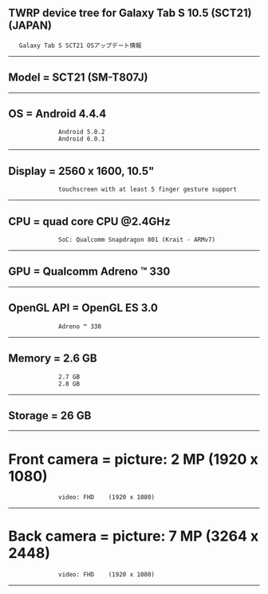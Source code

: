 ## TWRP device tree for Galaxy Tab S 10.5 (SCT21)(JAPAN)

       Galaxy Tab S SCT21 OSアップデート情報
---------------------------------------------------------------------------
## Model       =  SCT21 (SM-T807J)
---------------------------------------------------------------------------
## OS          =  Android 4.4.4
                  Android 5.0.2
                  Android 6.0.1
---------------------------------------------------------------------------
## Display     =  2560 x 1600, 10.5"
                  touchscreen with at least 5 finger gesture support
---------------------------------------------------------------------------
## CPU         =  quad core CPU @2.4GHz
                  SoC: Qualcomm Snapdragon 801 (Krait - ARMv7)
---------------------------------------------------------------------------
## GPU         =  Qualcomm Adreno ™ 330
---------------------------------------------------------------------------
## OpenGL API  =  OpenGL ES 3.0
                  Adreno ™ 330
---------------------------------------------------------------------------
## Memory      =  2.6 GB
                  2.7 GB
                  2.8 GB
---------------------------------------------------------------------------
## Storage     =  26 GB
---------------------------------------------------------------------------
# Front camera =  picture: 2 MP (1920 x 1080)
                  video: FHD    (1920 x 1080)
---------------------------------------------------------------------------
# Back camera  =  picture: 7 MP (3264 x 2448)
                  video: FHD    (1920 x 1080)
---------------------------------------------------------------------------
